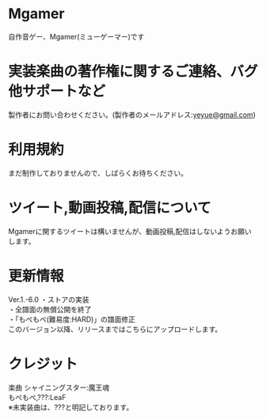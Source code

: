# Mgamer
自作音ゲー、Mgamer(ミューゲーマー)です
# 実装楽曲の著作権に関するご連絡、バグ他サポートなど
製作者にお問い合わせください。(製作者のメールアドレス:yeyue@gmail.com)
# 利用規約
まだ制作しておりませんので、しばらくお待ちください。
# ツイート,動画投稿,配信について
Mgamerに関するツイートは構いませんが、動画投稿,配信はしないようお願いします。
# 更新情報
Ver.1.-6.0
・ストアの実装  
・全譜面の無償公開を終了  
・「もぺもぺ(難易度:HARD)」の譜面修正  
このバージョン以降、リリースまではこちらにアップロードします。
# クレジット
楽曲
シャイニングスター:魔王魂  
もぺもぺ,???:LeaF  
※未実装曲は、???と明記しております。
